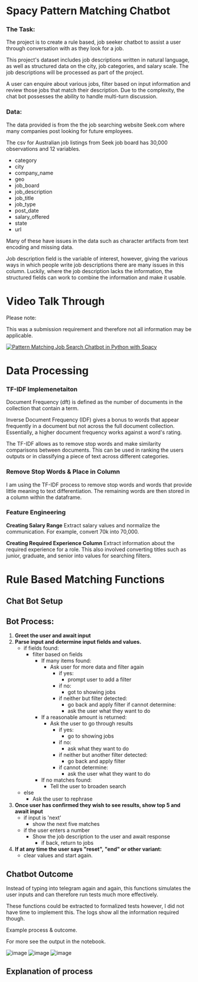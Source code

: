 # Spacy Pattern Matching Chatbot





### The Task:

The project is to create a rule based, job seeker chatbot to assist a user through conversation with as they look for a job. 

This project's dataset includes job descriptions written in natural language, as well as structured data on the city, job categories, and salary scale. The job descriptions will be processed as part of the project. 

A user can enquire about various jobs, filter based on input information and review those jobs that match their description. Due to the complexity, the chat bot possesses the ability to handle multi-turn discussion. 

### Data: 

The data provided is from the the job searching website Seek.com where many companies post looking for future employees. 

The csv for Australian job listings from Seek job board has 30,000 observations and 12 variables. 

- category	
- city	
- company_name	
- geo	
- job_board	
- job_description	
- job_title	
- job_type	
- post_date	
- salary_offered	
- state	
- url

Many of these have issues in the data such as character artifacts from text encoding and missing data. 

Job description field is the variable of interest, however, giving the various ways in which people write job descriptions there are many issues in this column. 
Luckily, where the job description lacks the information, the structured fields can work to combine the information and make it usable. 

# Video Talk Through 

Please note: 

This was a submission requirement and therefore not all information may be applicable.

[![Pattern Matching Job Search Chatbot in Python with Spacy](http://img.youtube.com/vi/iSbt_aAXxJE/0.jpg)](http://www.youtube.com/watch?v=iSbt_aAXxJE "Pattern Matching Job Search Chatbot in Python with Spacy")

# Data Processing

### TF-IDF Implemenetaiton 


Document Frequency (dft) is defined as the number of documents in the collection that contain a term.

Inverse Document Frequency (IDF) gives a bonus to words that appear frequently in a document but not across the full document collection. 
Essentially, a higher document frequency works against a word's rating.

The TF-IDF allows as to remove stop words and make similarity comparisons between documents. This can be used in ranking the users outputs or in classifying a piece of text across different categories. 

### Remove Stop Words & Place in Column

I am using the TF-IDF process to remove stop words and words that provide little meaning to text differentiation. The remaining words are then stored in a column within the dataframe. 

### Feature Engineering 

**Creating Salary Range**
Extract salary values and normalize the communication. For example, convert 70k into 70,000. 

**Creating Required Experience Column**
Extract information about the required experience for a role. This also involved converting titles such as junior, graduate, and senior into values for searching filters. 


# Rule Based Matching Functions



## Chat Bot Setup


## Bot Process: 
1. **Greet the user and await input**
2. **Parse input and determine input fields and values.**
    - if fields found: 
        - filter based on fields 
            - If many items found:
                - Ask user for more data and filter again 
                    - if yes:
                        - prompt user to add a filter 
                    - if no: 
                        - got to showing jobs
                    - if neither but filter detected: 
                        - go back and apply filter 
                    if cannot determine: 
                        - ask the user what they want to do
            - If a reasonable amount is returned: 
                - Ask the user to go through results 
                    - if yes:
                        - go to showing jobs 
                    - if no: 
                        - ask what they want to do
                    - if neither but another filter detected:
                        - go back and apply filter 
                    - if cannot determine:
                        - ask the user what they want to do
            - If no matches found:
                - Tell the user to broaden search 
    - else 
        - Ask the user to rephrase 
3. **Once user has confirmed they wish to see results, show top 5 and await input**
    - if input is 'next'
        - show the next five matches 
    - if the user enters a number
        - Show the job description to the user and await response
            - if back, return to jobs
0. **If at any time the user says "reset", "end" or other variant:**
    - clear values and start again. 
    
## Chatbot Outcome

Instead of typing into telegram again and again, this functions simulates the user inputs and can therefore run tests much more effectively. 

These functions could be extracted to formalized tests however, I did not have time to implement this. The logs show all the information required though. 

Example process & outcome. 

For more see the output in the notebook. 


![image](https://user-images.githubusercontent.com/76982323/179901322-d72fd8fe-f5ce-41bc-a520-bcf6348e5fa2.png)
![image](https://user-images.githubusercontent.com/76982323/179901378-56320f53-0c68-42be-b44e-803d356b7bd0.png)
![image](https://user-images.githubusercontent.com/76982323/179901430-a13454b4-76d4-424b-8011-3f5a87cb51c1.png)

## Explanation of process